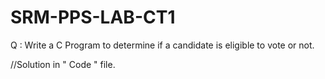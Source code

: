 # SRM-PPS-LAB-CT1

Q : Write a C Program to determine if a candidate is eligible to vote or not.

//Solution in " Code " file.
